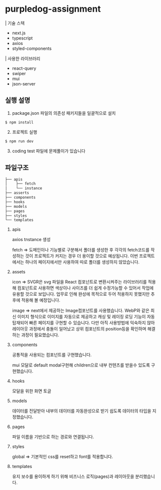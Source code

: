 # purpledog-assignment

| 기술 스텍

- next.js
- typescript
- axios
- styled-components

| 사용한 라이브러리

- react-query
- swiper
- mui
- json-server

## 실행 설명

1. package.json 파일의 의존성 패키지들을 일괄적으로 설치

```
$ npm install
```

2. 프로젝트 실행

```
$ npm run dev
```

3. coding test 파일에 문제풀이가 있습니다

## 파일구조

```bash
├── apis
│    ├── fetch
│    └── instance
├── asserts
├── components
├── hooks
├── models
├── pages
├── styles
└── templates

```

1. apis

   axios tnstance 생성

   fetch => 도메인이나 기능별로 구분해서 폴더를 생성한 후 각각의 fetch코드를 작성하는 것이 프로젝트가 커지는 경우 더 용이할 것으로 예상됩니다. 이번 프로젝트에서는 하나의 페이지에서만 사용하여 따로 폴더를 생성하지 않았습니다.

2. assets

   icon => SVGR은 svg 파일을 React 컴포넌트로 변환시켜주는 라이브러리를 적용해 컴포넌트로 사용하면 색상이나 사이즈를 더 쉽게 수정가능할 수 있어서 작업에 유용할 것으로 보입니다. 업무로 인해 완성에 목적으로 두어 적용하지 못했지만 추후에 적용해 볼 예정입니다.

   image => next에서 제공하는 Image컴포넌트를 사용했습니다. WebP와 같은 최신 이미지 형식으로 이미지를 자동으로 제공하고 캐싱 및 레이징 로딩 기능이 자동 탑재되어 빠른 페이지를 구현할 수 있습니다. 다만 아직 사용방법에 익숙하지 않아 레이아웃 과정에서 충돌이 일어났고 상위 컴포넌트의 position등을 확인하며 해결하는 과정이 필요했습니다.

3. components

   공통적을 사용되는 컴포넌트를 구현했습니다.

   mui 모달로 default modal구현해 children으로 내부 컨텐츠를 받을수 있도록 구현했습니다.

4. hooks

   모달을 위한 화면 토글

5. models

   데이터를 전달받아 내부의 데이터를 자동완성으로 받기 쉽도록 데이터의 타입을 지정했습니다.

6. pages

   파일 이름을 기반으로 하는 경로와 연결됩니다.

7. styles

   global => 기본적인 css를 reset하고 font를 적용합니다.

8. templates

   유지 보수를 용이하게 하기 위해 비즈니스 로직(pages)과 레이아웃을 분리했습니다.
